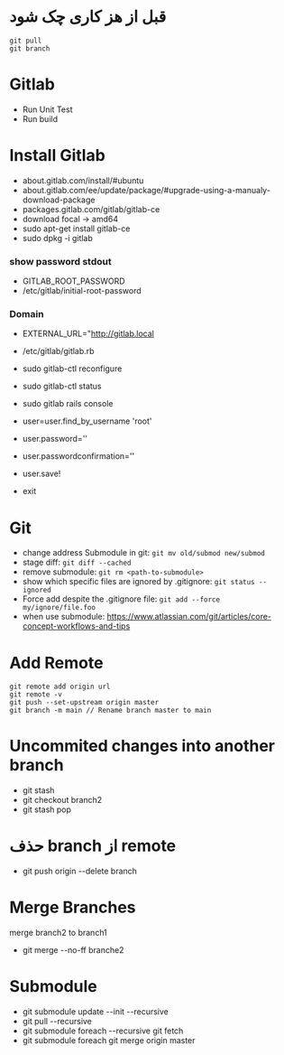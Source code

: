 # قبل از هز کاری چک شود
```
git pull
git branch
```

# Gitlab
- Run Unit Test
- Run build

# Install Gitlab
- about.gitlab.com/install/#ubuntu
- about.gitlab.com/ee/update/package/#upgrade-using-a-manualy-download-package
- packages.gitlab.com/gitlab/gitlab-ce
- download focal -> amd64
- sudo apt-get install gitlab-ce
- sudo dpkg -i gitlab
### show password stdout
- GITLAB_ROOT_PASSWORD
- /etc/gitlab/initial-root-password
### Domain
- EXTERNAL_URL="http://gitlab.local
- /etc/gitlab/gitlab.rb
- sudo gitlab-ctl reconfigure

- sudo gitlab-ctl status
- sudo gitlab rails console
- user=user.find_by_username 'root'
- user.password=''
- user.passwordconfirmation=''
- user.save!
- exit

# Git
- change address Submodule in git: `git mv old/submod new/submod`
- stage diff: `git diff --cached`
- remove submodule: `git rm <path-to-submodule>`
- show which specific files are ignored by .gitignore: `git status --ignored`
- Force add despite the .gitignore file: `git add --force my/ignore/file.foo`
- when use submodule: https://www.atlassian.com/git/articles/core-concept-workflows-and-tips


# Add Remote
```
git remote add origin url
git remote -v
git push --set-upstream origin master
git branch -m main // Rename branch master to main
```

# Uncommited changes into another branch
- git stash
- git checkout branch2
- git stash pop

# حذف ‌branch از remote
- git push origin --delete branch

# Merge Branches
merge branch2 to branch1
- git merge --no-ff branche2

# Submodule
- git submodule update --init --recursive
- git pull --recursive
- git submodule foreach --recursive git fetch
- git submodule foreach git merge origin master
